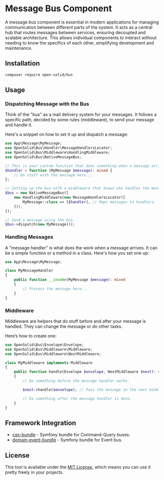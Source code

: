 # Message Bus Component

A message bus component is essential in modern applications for managing communication between 
different parts of the system. It acts as a central hub that routes messages between services, 
ensuring decoupled and scalable architecture. This allows individual components to interact without 
needing to know the specifics of each other, simplifying development and maintenance.

## Installation

```bash
composer require open-solid/bus
```

## Usage

### Dispatching Message with the Bus

Think of the "bus" as a mail delivery system for your messages. It follows a specific path, decided 
by some rules (middleware), to send your message and handle it.

Here's a snippet on how to set it up and dispatch a message:

```php
use App\Message\MyMessage;
use OpenSolid\Bus\Handler\MessageHandlersLocator;
use OpenSolid\Bus\Middleware\HandlingMiddleware;
use OpenSolid\Bus\NativeMessageBus;

// This is your custom function that does something when a message arrives.
$handler = function (MyMessage $message): mixed {
    // Do stuff with the message here...
};

// Setting up the bus with a middleware that knows who handles the message.
$bus = new NativeMessageBus([
    new HandlingMiddleware(new MessageHandlersLocator([
        MyMessage::class => [$handler], // Maps messages to handlers.
    ])),
]);

// Send a message using the bus.
$bus->dispatch(new MyMessage());
```

### Handling Messages

A "message handler" is what does the work when a message arrives. It can be a simple function or a method in a class. 
Here's how you set one up:

```php
use App\Message\MyMessage;

class MyMessageHandler
{
    public function __invoke(MyMessage $message): mixed
    {
        // Process the message here...
    }
}
```

### Middleware

Middleware are helpers that do stuff before and after your message is handled. They can change the message or do other tasks.

Here’s how to create one:

```php
use OpenSolid\Bus\Envelope\Envelope;
use OpenSolid\Bus\Middleware\Middleware;
use OpenSolid\Bus\Middleware\NextMiddleware;

class MyMiddleware implements Middleware
{
    public function handle(Envelope $envelope, NextMiddleware $next): void
    {
        // Do something before the message handler works.

        $next->handle($envelope); // Pass the message to the next middleware

        // Do something after the message handler is done.
    }
}
```

## Framework Integration

 * [cqs-bundle](https://github.com/open-solid/cqs-bundle) - Symfony bundle for Command-Query buses.
 * [domain-event-bundle](https://github.com/open-solid/domain-event-bundle) - Symfony bundle for Event bus.

## License

This tool is available under the [MIT License](LICENSE), which means you can use it pretty freely in your projects.
